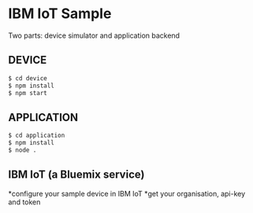 # IBM IoT Sample 

Two parts: device simulator and application backend

## DEVICE

```sh
$ cd device
$ npm install
$ npm start
```

## APPLICATION

```sh
$ cd application
$ npm install
$ node .
```
 
## IBM IoT (a Bluemix service)

*configure your sample device in IBM IoT
*get your organisation, api-key and token 


